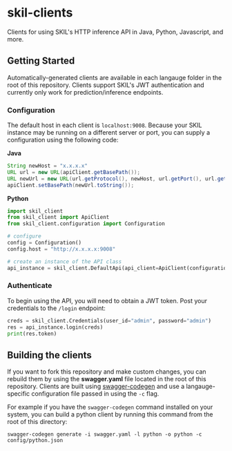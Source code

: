 # skil-clients
Clients for using SKIL's HTTP inference API in Java, Python, Javascript, and more.

## Getting Started

Automatically-generated clients are available in each langauge folder in the root of this repository. Clients support SKIL's JWT authentication and currently only work for prediction/inference endpoints.

### Configuration

The default host in each client is `localhost:9008`. Because your SKIL instance may be running on a different server or port, you can supply a configuration using the following code:

**Java**
```java
String newHost = "x.x.x.x"
URL url = new URL(apiClient.getBasePath());
URL newUrl = new URL(url.getProtocol(), newHost, url.getPort(), url.getFile());
apiClient.setBasePath(newUrl.toString());
```

**Python**
```python
import skil_client
from skil_client import ApiClient
from skil_client.configuration import Configuration

# configure
config = Configuration()
config.host = "http://x.x.x.x:9008"

# create an instance of the API class
api_instance = skil_client.DefaultApi(api_client=ApiClient(configuration=config))
```

### Authenticate

To begin using the API, you will need to obtain a JWT token. Post your credentials to the `/login` endpoint:

```python
creds = skil_client.Credentials(user_id="admin", password="admin")
res = api_instance.login(creds)
print(res.token)
```

## Building the clients

If you want to fork this repository and make custom changes, you can rebuild them by using the **swagger.yaml** file located in the root of this repository. Clients are built using [swagger-codegen](https://github.com/swagger-api/swagger-codegen) and use a langauge-specific configuration file passed in using the `-c` flag.

For example if you have the `swagger-codegen` command installed on your system, you can build a python client by running this command from the root of this directory:

```
swagger-codegen generate -i swagger.yaml -l python -o python -c config/python.json
```
